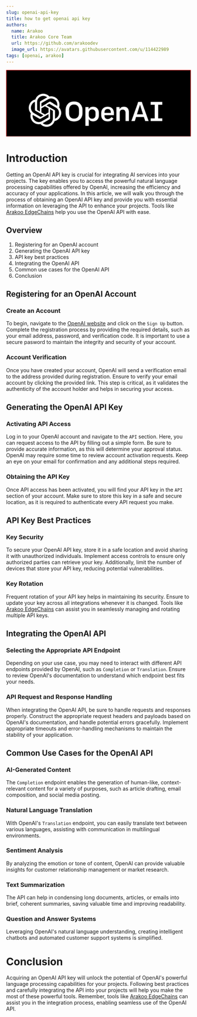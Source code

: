 ```yaml
---
slug: openai-api-key
title: how to get openai api key
authors:
  name: Arakoo
  title: Arakoo Core Team
  url: https://github.com/arakoodev
  image_url: https://avatars.githubusercontent.com/u/114422989
tags: [openai, arakoo]
---
```



![OpenAI logo](./openai.png)

# Introduction
Getting an OpenAI API key is crucial for integrating AI services into your projects. The key enables you to access the powerful natural language processing capabilities offered by OpenAI, increasing the efficiency and accuracy of your applications. In this article, we will walk you through the process of obtaining an OpenAI API key and provide you with essential information on leveraging the API to enhance your projects. Tools like [Arakoo EdgeChains](https://github.com/arakoodev/edgechains) help you use the OpenAI API with ease.

## Overview
1. Registering for an OpenAI account
2. Generating the OpenAI API key
3. API key best practices
4. Integrating the OpenAI API
5. Common use cases for the OpenAI API
6. Conclusion

## Registering for an OpenAI Account

### Create an Account
To begin, navigate to the [OpenAI website](https://www.openai.com/) and click on the `Sign Up` button. Complete the registration process by providing the required details, such as your email address, password, and verification code. It is important to use a secure pasword to maintain the integrity and security of your account.

### Account Verification
Once you have created your account, OpenAI will send a verification email to the address provided during registration. Ensure to verify your email account by clicking the provided link. This step is critical, as it validates the authenticity of the account holder and helps in securing your access.

## Generating the OpenAI API Key

### Activating API Access
Log in to your OpenAI account and navigate to the `API` section. Here, you can request access to the API by filling out a simple form. Be sure to provide accurate information, as this will determine your approval status. OpenAI may require some time to review account activation requests. Keep an eye on your email for confirmation and any additional steps required.

### Obtaining the API Key
Once API access has been activated, you will find your API key in the `API` section of your account. Make sure to store this key in a safe and secure location, as it is required to authenticate every API request you make.

## API Key Best Practices

### Key Security
To secure your OpenAI API key, store it in a safe location and avoid sharing it with unauthorized individuals. Implement access controls to ensure only authorized parties can retrieve your key. Additionally, limit the number of devices that store your API key, reducing potential vulnerabilities.

### Key Rotation
Frequent rotation of your API key helps in maintaining its security. Ensure to update your key across all integrations whenever it is changed. Tools like [Arakoo EdgeChains](https://github.com/arakoodev/edgechains) can assist you in seamlessly managing and rotating multiple API keys.

## Integrating the OpenAI API

### Selecting the Appropriate API Endpoint
Depending on your use case, you may need to interact with different API endpoints provided by OpenAI, such as `Completion` or `Translation`. Ensure to review OpenAI's documentation to understand which endpoint best fits your needs.

### API Request and Response Handling
When integrating the OpenAI API, be sure to handle requests and responses properly. Construct the appropriate request headers and payloads based on OpenAI's documentation, and handle potential errors gracefully. Implement appropriate timeouts and error-handling mechanisms to maintain the stability of your application.

## Common Use Cases for the OpenAI API

### AI-Generated Content
The `Completion` endpoint enables the generation of human-like, context-relevant content for a variety of purposes, such as article drafting, email composition, and social media posting.

### Natural Language Translation
With OpenAI's `Translation` endpoint, you can easily translate text between various languages, assisting with communication in multilingual environments.

### Sentiment Analysis
By analyzing the emotion or tone of content, OpenAI can provide valuable insights for customer relationship management or market research.

### Text Summarization
The API can help in condensing long documents, articles, or emails into brief, coherent summaries, saving valuable time and improving readability.

### Question and Answer Systems
Leveraging OpenAI's natural language understanding, creating intelligent chatbots and automated customer support systems is simplified.

# Conclusion
Acquiring an OpenAI API key will unlock the potential of OpenAI's powerful language processing capabilities for your projects. Following best practices and carefully integrating the API into your projects will help you make the most of these powerful tools. Remember, tools like [Arakoo EdgeChains](https://github.com/arakoodev/edgechains) can assist you in the integration process, enabling seamless use of the OpenAI API.
